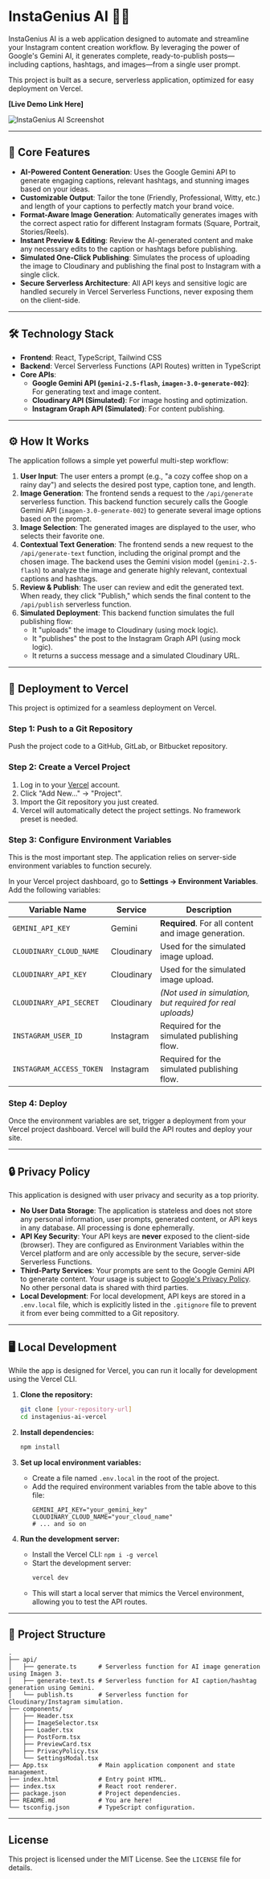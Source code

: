# InstaGenius AI 🤖✨

InstaGenius AI is a web application designed to automate and streamline your Instagram content creation workflow. By leveraging the power of Google's Gemini AI, it generates complete, ready-to-publish posts—including captions, hashtags, and images—from a single user prompt.

This project is built as a secure, serverless application, optimized for easy deployment on Vercel.

**[Live Demo Link Here]** <!-- Add your Vercel deployment link here -->

![InstaGenius AI Screenshot](https://raw.githubusercontent.com/vercel/next.js/canary/examples/ai-chatbot/public/screenshot.png) <!-- Replace with a real screenshot of your app -->

---

## 🚀 Core Features

-   **AI-Powered Content Generation**: Uses the Google Gemini API to generate engaging captions, relevant hashtags, and stunning images based on your ideas.
-   **Customizable Output**: Tailor the tone (Friendly, Professional, Witty, etc.) and length of your captions to perfectly match your brand voice.
-   **Format-Aware Image Generation**: Automatically generates images with the correct aspect ratio for different Instagram formats (Square, Portrait, Stories/Reels).
-   **Instant Preview & Editing**: Review the AI-generated content and make any necessary edits to the caption or hashtags before publishing.
-   **Simulated One-Click Publishing**: Simulates the process of uploading the image to Cloudinary and publishing the final post to Instagram with a single click.
-   **Secure Serverless Architecture**: All API keys and sensitive logic are handled securely in Vercel Serverless Functions, never exposing them on the client-side.

---

## 🛠️ Technology Stack

-   **Frontend**: React, TypeScript, Tailwind CSS
-   **Backend**: Vercel Serverless Functions (API Routes) written in TypeScript
-   **Core APIs**:
    -   **Google Gemini API (`gemini-2.5-flash`, `imagen-3.0-generate-002`)**: For generating text and image content.
    -   **Cloudinary API (Simulated)**: For image hosting and optimization.
    -   **Instagram Graph API (Simulated)**: For content publishing.

---

## ⚙️ How It Works

The application follows a simple yet powerful multi-step workflow:

1.  **User Input**: The user enters a prompt (e.g., "a cozy coffee shop on a rainy day") and selects the desired post type, caption tone, and length.
2.  **Image Generation**: The frontend sends a request to the `/api/generate` serverless function. This backend function securely calls the Google Gemini API (`imagen-3.0-generate-002`) to generate several image options based on the prompt.
3.  **Image Selection**: The generated images are displayed to the user, who selects their favorite one.
4.  **Contextual Text Generation**: The frontend sends a new request to the `/api/generate-text` function, including the original prompt and the chosen image. The backend uses the Gemini vision model (`gemini-2.5-flash`) to analyze the image and generate highly relevant, contextual captions and hashtags.
5.  **Review & Publish**: The user can review and edit the generated text. When ready, they click "Publish," which sends the final content to the `/api/publish` serverless function.
6.  **Simulated Deployment**: This backend function simulates the full publishing flow:
    -   It "uploads" the image to Cloudinary (using mock logic).
    -   It "publishes" the post to the Instagram Graph API (using mock logic).
    -   It returns a success message and a simulated Cloudinary URL.

---

## 🚀 Deployment to Vercel

This project is optimized for a seamless deployment on Vercel.

### Step 1: Push to a Git Repository

Push the project code to a GitHub, GitLab, or Bitbucket repository.

### Step 2: Create a Vercel Project

1.  Log in to your [Vercel](https://vercel.com/) account.
2.  Click "Add New..." -> "Project".
3.  Import the Git repository you just created.
4.  Vercel will automatically detect the project settings. No framework preset is needed.

### Step 3: Configure Environment Variables

This is the most important step. The application relies on server-side environment variables to function securely.

In your Vercel project dashboard, go to **Settings -> Environment Variables**. Add the following variables:

| Variable Name              | Service     | Description                                               |
| -------------------------- | ----------- | --------------------------------------------------------- |
| `GEMINI_API_KEY`           | Gemini      | **Required**. For all content and image generation.       |
| `CLOUDINARY_CLOUD_NAME`    | Cloudinary  | Used for the simulated image upload.                      |
| `CLOUDINARY_API_KEY`       | Cloudinary  | Used for the simulated image upload.                      |
| `CLOUDINARY_API_SECRET`    | Cloudinary  | _(Not used in simulation, but required for real uploads)_ |
| `INSTAGRAM_USER_ID`        | Instagram   | Required for the simulated publishing flow.               |
| `INSTAGRAM_ACCESS_TOKEN`   | Instagram   | Required for the simulated publishing flow.               |

### Step 4: Deploy

Once the environment variables are set, trigger a deployment from your Vercel project dashboard. Vercel will build the API routes and deploy your site.

---

## 🔒 Privacy Policy

This application is designed with user privacy and security as a top priority.

-   **No User Data Storage**: The application is stateless and does not store any personal information, user prompts, generated content, or API keys in any database. All processing is done ephemerally.
-   **API Key Security**: Your API keys are **never** exposed to the client-side (browser). They are configured as Environment Variables within the Vercel platform and are only accessible by the secure, server-side Serverless Functions.
-   **Third-Party Services**: Your prompts are sent to the Google Gemini API to generate content. Your usage is subject to [Google's Privacy Policy](https://policies.google.com/privacy). No other personal data is shared with third parties.
-   **Local Development**: For local development, API keys are stored in a `.env.local` file, which is explicitly listed in the `.gitignore` file to prevent it from ever being committed to a Git repository.

---

## 🖥️ Local Development

While the app is designed for Vercel, you can run it locally for development using the Vercel CLI.

1.  **Clone the repository:**
    ```bash
    git clone [your-repository-url]
    cd instagenius-ai-vercel
    ```

2.  **Install dependencies:**
    ```bash
    npm install
    ```

3.  **Set up local environment variables:**
    -   Create a file named `.env.local` in the root of the project.
    -   Add the required environment variables from the table above to this file:
        ```
        GEMINI_API_KEY="your_gemini_key"
        CLOUDINARY_CLOUD_NAME="your_cloud_name"
        # ... and so on
        ```

4.  **Run the development server:**
    -   Install the Vercel CLI: `npm i -g vercel`
    -   Start the development server:
        ```bash
        vercel dev
        ```
    -   This will start a local server that mimics the Vercel environment, allowing you to test the API routes.

---

## 📂 Project Structure

```
.
├── api/
│   ├── generate.ts      # Serverless function for AI image generation using Imagen 3.
│   ├── generate-text.ts # Serverless function for AI caption/hashtag generation using Gemini.
│   └── publish.ts       # Serverless function for Cloudinary/Instagram simulation.
├── components/
│   ├── Header.tsx
│   ├── ImageSelector.tsx
│   ├── Loader.tsx
│   ├── PostForm.tsx
│   ├── PreviewCard.tsx
│   ├── PrivacyPolicy.tsx
│   └── SettingsModal.tsx
├── App.tsx              # Main application component and state management.
├── index.html           # Entry point HTML.
├── index.tsx            # React root renderer.
├── package.json         # Project dependencies.
├── README.md            # You are here!
└── tsconfig.json        # TypeScript configuration.
```

---

## License

This project is licensed under the MIT License. See the `LICENSE` file for details.